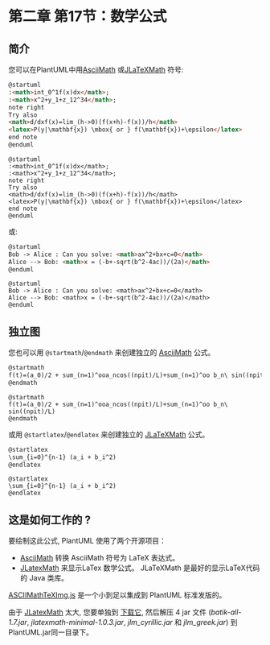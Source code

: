 # 第二章 第17节：数学公式

## 简介

您可以在PlantUML中用[AsciiMath](http://asciimath.org/) 或[JLaTeXMath](https://github.com/opencollab/jlatexmath) 符号:

```markdown
@startuml
:<math>int_0^1f(x)dx</math>;
:<math>x^2+y_1+z_12^34</math>;
note right
Try also
<math>d/dxf(x)=lim_(h->0)(f(x+h)-f(x))/h</math>
<latex>P(y|\mathbf{x}) \mbox{ or } f(\mathbf{x})+\epsilon</latex>
end note
@enduml
```

```plantuml
@startuml
:<math>int_0^1f(x)dx</math>;
:<math>x^2+y_1+z_12^34</math>;
note right
Try also
<math>d/dxf(x)=lim_(h->0)(f(x+h)-f(x))/h</math>
<latex>P(y|\mathbf{x}) \mbox{ or } f(\mathbf{x})+\epsilon</latex>
end note
@enduml
```

或:

```markdown
@startuml
Bob -> Alice : Can you solve: <math>ax^2+bx+c=0</math>
Alice --> Bob: <math>x = (-b+-sqrt(b^2-4ac))/(2a)</math>
@enduml
```

```plantuml
@startuml
Bob -> Alice : Can you solve: <math>ax^2+bx+c=0</math>
Alice --> Bob: <math>x = (-b+-sqrt(b^2-4ac))/(2a)</math>
@enduml
```

## 独立图

您也可以用 `@startmath`/`@endmath` 来创建独立的 [AsciiMath](http://asciimath.org/) 公式。

```markdown
@startmath
f(t)=(a_0)/2 + sum_(n=1)^ooa_ncos((npit)/L)+sum_(n=1)^oo b_n\ sin((npit)/L)
@endmath
```

```plantuml
@startmath
f(t)=(a_0)/2 + sum_(n=1)^ooa_ncos((npit)/L)+sum_(n=1)^oo b_n\ sin((npit)/L)
@endmath
```

或用 `@startlatex`/`@endlatex` 来创建独立的 [JLaTeXMath](https://github.com/opencollab/jlatexmath) 公式。

```markdown
@startlatex
\sum_{i=0}^{n-1} (a_i + b_i^2)
@endlatex
```

```plantuml
@startlatex
\sum_{i=0}^{n-1} (a_i + b_i^2)
@endlatex
```

## 这是如何工作的 ?

要绘制这此公式, PlantUML 使用了两个开源项目：  

- [AsciiMath](https://github.com/asciimath/asciimathml/tree/master/asciimath-based) 转换 AsciiMath 符号为 LaTeX 表达式。
- [JLatexMath](https://github.com/opencollab/jlatexmath) 来显示LaTex 数学公式。 JLaTeXMath 是最好的显示LaTeX代码的 Java 类库。  

[ASCIIMathTeXImg.js](https://github.com/asciimath/asciimathml/blob/master/asciimath-based/ASCIIMathTeXImg.js) 是一个小到足以集成到 PlantUML 标准发版的。  

由于 [JLatexMath](https://github.com/opencollab/jlatexmath) 太大, 您要单独到 [下载它](http://beta.plantuml.net/plantuml-jlatexmath.zip), 然后解压 4 jar 文件 (*batik-all-1.7.jar*, *jlatexmath-minimal-1.0.3.jar*, *jlm_cyrillic.jar* 和 *jlm_greek.jar*) 到 PlantUML.jar同一目录下。